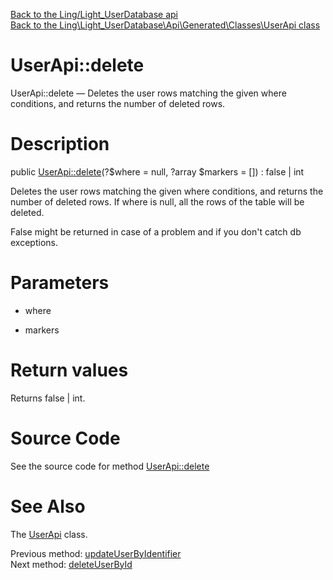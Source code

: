 [Back to the Ling/Light_UserDatabase api](https://github.com/lingtalfi/Light_UserDatabase/blob/master/doc/api/Ling/Light_UserDatabase.md)<br>
[Back to the Ling\Light_UserDatabase\Api\Generated\Classes\UserApi class](https://github.com/lingtalfi/Light_UserDatabase/blob/master/doc/api/Ling/Light_UserDatabase/Api/Generated/Classes/UserApi.md)


UserApi::delete
================



UserApi::delete — Deletes the user rows matching the given where conditions, and returns the number of deleted rows.




Description
================


public [UserApi::delete](https://github.com/lingtalfi/Light_UserDatabase/blob/master/doc/api/Ling/Light_UserDatabase/Api/Generated/Classes/UserApi/delete.md)(?$where = null, ?array $markers = []) : false | int




Deletes the user rows matching the given where conditions, and returns the number of deleted rows.
If where is null, all the rows of the table will be deleted.

False might be returned in case of a problem and if you don't catch db exceptions.




Parameters
================


- where

    

- markers

    


Return values
================

Returns false | int.








Source Code
===========
See the source code for method [UserApi::delete](https://github.com/lingtalfi/Light_UserDatabase/blob/master/Api/Generated/Classes/UserApi.php#L254-L258)


See Also
================

The [UserApi](https://github.com/lingtalfi/Light_UserDatabase/blob/master/doc/api/Ling/Light_UserDatabase/Api/Generated/Classes/UserApi.md) class.

Previous method: [updateUserByIdentifier](https://github.com/lingtalfi/Light_UserDatabase/blob/master/doc/api/Ling/Light_UserDatabase/Api/Generated/Classes/UserApi/updateUserByIdentifier.md)<br>Next method: [deleteUserById](https://github.com/lingtalfi/Light_UserDatabase/blob/master/doc/api/Ling/Light_UserDatabase/Api/Generated/Classes/UserApi/deleteUserById.md)<br>


